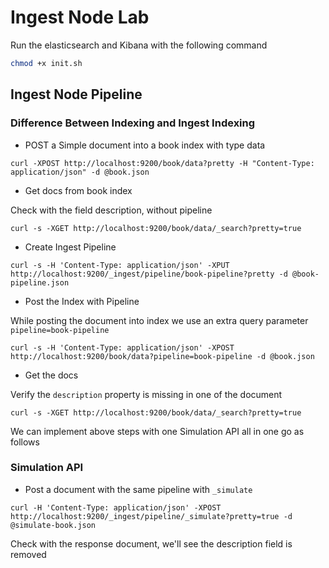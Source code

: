 # Ingest Node Lab

Run the elasticsearch and Kibana with the following command

```bash
chmod +x init.sh
```

## Ingest Node Pipeline

### Difference Between Indexing and Ingest Indexing

- POST a Simple document into a book index with type data
```
curl -XPOST http://localhost:9200/book/data?pretty -H "Content-Type: application/json" -d @book.json
```
- Get docs from book index

Check with the field description, without pipeline

```
curl -s -XGET http://localhost:9200/book/data/_search?pretty=true
```
- Create Ingest Pipeline
```
curl -s -H 'Content-Type: application/json' -XPUT http://localhost:9200/_ingest/pipeline/book-pipeline?pretty -d @book-pipeline.json
```
- Post the Index with Pipeline

While posting the document into  index we use an extra query parameter `pipeline=book-pipeline`

```
curl -s -H 'Content-Type: application/json' -XPOST http://localhost:9200/book/data?pipeline=book-pipeline -d @book.json
```
- Get the docs

Verify the `description` property is missing in one of the document

```
curl -s -XGET http://localhost:9200/book/data/_search?pretty=true
```

We can implement above steps with one Simulation API all in one go as follows

### Simulation API

- Post a document with the same pipeline with `_simulate`
```
curl -H 'Content-Type: application/json' -XPOST http://localhost:9200/_ingest/pipeline/_simulate?pretty=true -d @simulate-book.json

```
Check with the response document, we'll see the description field is removed
